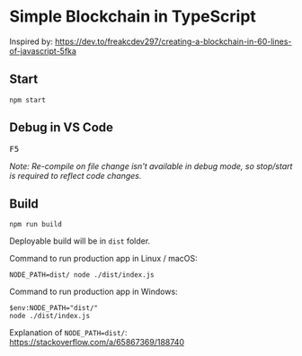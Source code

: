 # Simple Blockchain in TypeScript

Inspired by: https://dev.to/freakcdev297/creating-a-blockchain-in-60-lines-of-javascript-5fka

## Start

```
npm start
```

## Debug in VS Code

<kbd>F5</kbd>

_Note: Re-compile on file change isn't available in debug mode, so stop/start is required to reflect code changes._

## Build

```
npm run build
```

Deployable build will be in `dist` folder.

Command to run production app in Linux / macOS:

```
NODE_PATH=dist/ node ./dist/index.js
```

Command to run production app in Windows:

```
$env:NODE_PATH="dist/"
node ./dist/index.js
```

Explanation of `NODE_PATH=dist/`: https://stackoverflow.com/a/65867369/188740
